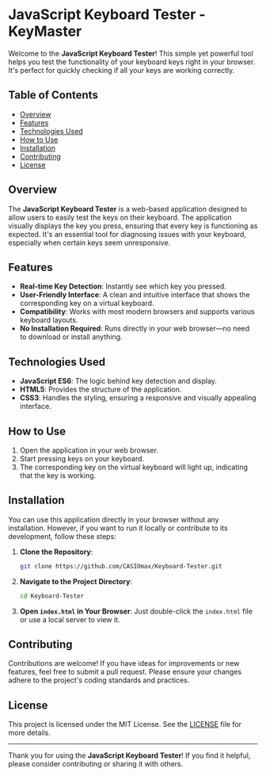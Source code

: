# JavaScript Keyboard Tester - KeyMaster

Welcome to the **JavaScript Keyboard Tester**! This simple yet powerful tool helps you test the functionality of your keyboard keys right in your browser. It's perfect for quickly checking if all your keys are working correctly.

## Table of Contents
- [Overview](#overview)
- [Features](#features)
- [Technologies Used](#technologies-used)
- [How to Use](#how-to-use)
- [Installation](#installation)
- [Contributing](#contributing)
- [License](#license)

## Overview
The **JavaScript Keyboard Tester** is a web-based application designed to allow users to easily test the keys on their keyboard. The application visually displays the key you press, ensuring that every key is functioning as expected. It's an essential tool for diagnosing issues with your keyboard, especially when certain keys seem unresponsive.

## Features
- **Real-time Key Detection**: Instantly see which key you pressed.
- **User-Friendly Interface**: A clean and intuitive interface that shows the corresponding key on a virtual keyboard.
- **Compatibility**: Works with most modern browsers and supports various keyboard layouts.
- **No Installation Required**: Runs directly in your web browser—no need to download or install anything.

## Technologies Used
- **JavaScript ES6**: The logic behind key detection and display.
- **HTML5**: Provides the structure of the application.
- **CSS3**: Handles the styling, ensuring a responsive and visually appealing interface.

## How to Use
1. Open the application in your web browser.
2. Start pressing keys on your keyboard.
3. The corresponding key on the virtual keyboard will light up, indicating that the key is working.

## Installation
You can use this application directly in your browser without any installation. However, if you want to run it locally or contribute to its development, follow these steps:

1. **Clone the Repository**:
   ```bash
   git clone https://github.com/CASIOmax/Keyboard-Tester.git
   ```
2. **Navigate to the Project Directory**:
   ```bash
   cd Keyboard-Tester
   ```
3. **Open `index.html` in Your Browser**:
   Just double-click the `index.html` file or use a local server to view it.

## Contributing
Contributions are welcome! If you have ideas for improvements or new features, feel free to submit a pull request. Please ensure your changes adhere to the project's coding standards and practices.

## License
This project is licensed under the MIT License. See the [LICENSE](LICENSE) file for more details.

---

Thank you for using the **JavaScript Keyboard Tester**! If you find it helpful, please consider contributing or sharing it with others.
